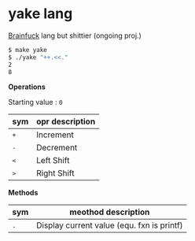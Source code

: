 # yake lang
[Brainfuck](https://en.wikipedia.org/wiki/Brainfuck) lang but shittier (ongoing proj.)

```zsh
$ make yake
$ ./yake "++.<<."
2
8
```

**Operations**

Starting value : `0`

|sym|opr description|
|---|---|
|<kbd>+</kbd>|Increment|
|<kbd>-</kbd>|Decrement|
|<kbd><</kbd>|Left Shift|
|<kbd>></kbd>|Right Shift|

**Methods**

|sym|meothod description|
|---|---|
|<kbd>.</kbd>|Display current value (equ. fxn is printf)|
